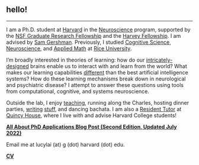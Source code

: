 ## hello!
***
I am a Ph.D. student at <a href="http://www.harvard.edu" target="_blank">Harvard</a> in the <a href="https://pinphd.hms.harvard.edu/" target="_blank">Neuroscience</a> program, supported by the <a href="https://www.nsfgrfp.org/" target="_blank">NSF Graduate Research Fellowship</a> and the <a href="https://www.28twelvefoundation.org/" target="_blank">Harvey Fellowship</a>. I am advised by <a href="http://gershmanlab.com/people/sam.html" target="_blank">Sam Gershman</a>. Previously, I studied <a href="http://cogsci.rice.edu/" target="_blank">Cognitive Science</a>, <a href="http://neuroscience.rice.edu" target="_blank">Neuroscience</a>, and <a href="http://www.caam.rice.edu/" target="_blank">Applied Math</a> at <a href="http://www.rice.edu/" target="_blank">Rice University</a>.

I’m broadly interested in theories of learning: how do our <a href="http://mitpress.mit.edu/books/principles-neural-design" target="_blank">intricately-designed</a> brains enable us to interact with and learn from the world? What makes our learning capabilities <a href="http://gershmanlab.webfactional.com/pubs/Lake17.pdf" target="_blank"> different</a> than the best artificial intelligence systems? How do these learning mechanisms break down in neurological and psychiatric disease? I attempt to answer these questions using tools from computational, cognitive, and systems neuroscience.

Outside the lab, I enjoy <a href="http://lucy-lai.com/teaching" target="_blank">teaching</a>, running along the Charles, hosting dinner parties, <a href="http://lucyblogs.wordpress.com/" target="_blank">writing</a> <a href="http://subcorticalsongs.wordpress.com/" target="_blank">stuff</a>, and dancing bachata. I am also a <a href="https://quincy.harvard.edu/people/lucy-lai" target="_blank">Resident Tutor</a> at <a href="https://quincy.harvard.edu/" target="_blank">Quincy House</a>, where I live with and advise Harvard College students!

**[All About PhD Applications Blog Post (Second Edition, Updated July 2022)](https://lucy-lai.com/blog/gradapps)**

Email me at lucylai (at) g (dot) harvard (dot) edu.

**[CV](./files/lai_cv.pdf)** 
